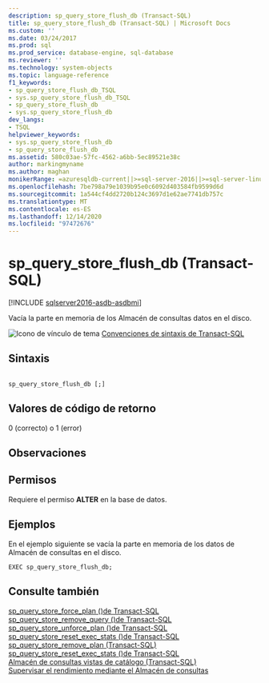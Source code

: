 ```yaml
---
description: sp_query_store_flush_db (Transact-SQL)
title: sp_query_store_flush_db (Transact-SQL) | Microsoft Docs
ms.custom: ''
ms.date: 03/24/2017
ms.prod: sql
ms.prod_service: database-engine, sql-database
ms.reviewer: ''
ms.technology: system-objects
ms.topic: language-reference
f1_keywords:
- sp_query_store_flush_db_TSQL
- sys.sp_query_store_flush_db_TSQL
- sp_query_store_flush_db
- sys.sp_query_store_flush_db
dev_langs:
- TSQL
helpviewer_keywords:
- sys.sp_query_store_flush_db
- sp_query_store_flush_db
ms.assetid: 580c03ae-57fc-4562-a6bb-5ec89521e38c
author: markingmyname
ms.author: maghan
monikerRange: =azuresqldb-current||>=sql-server-2016||>=sql-server-linux-2017||=azuresqldb-mi-current
ms.openlocfilehash: 7be798a79e1039b95e0c6092d403584fb9599d6d
ms.sourcegitcommit: 1a544cf4dd2720b124c3697d1e62ae7741db757c
ms.translationtype: MT
ms.contentlocale: es-ES
ms.lasthandoff: 12/14/2020
ms.locfileid: "97472676"
---
```

# <a name="sp_query_store_flush_db-transact-sql"></a>sp_query_store_flush_db (Transact-SQL)

[!INCLUDE [sqlserver2016-asdb-asdbmi](../../includes/applies-to-version/sqlserver2016-asdb-asdbmi.md)]

  Vacía la parte en memoria de los Almacén de consultas datos en el disco.  
  
 ![Icono de vínculo de tema](../../database-engine/configure-windows/media/topic-link.gif "Icono de vínculo de tema") [Convenciones de sintaxis de Transact-SQL](../../t-sql/language-elements/transact-sql-syntax-conventions-transact-sql.md)  
  
## <a name="syntax"></a>Sintaxis  
  
```  
  
sp_query_store_flush_db [;]  
```  
  
## <a name="return-code-values"></a>Valores de código de retorno  
 0 (correcto) o 1 (error)  
  
## <a name="remarks"></a>Observaciones  
  
## <a name="permissions"></a>Permisos  
 Requiere el permiso **ALTER** en la base de datos.
  
## <a name="examples"></a>Ejemplos  
 En el ejemplo siguiente se vacía la parte en memoria de los datos de Almacén de consultas en el disco.  
  
```  
EXEC sp_query_store_flush_db;  
```  
  
## <a name="see-also"></a>Consulte también  
 [sp_query_store_force_plan &#40;&#41;de Transact-SQL ](../../relational-databases/system-stored-procedures/sp-query-store-force-plan-transact-sql.md)   
 [sp_query_store_remove_query &#40;&#41;de Transact-SQL ](../../relational-databases/system-stored-procedures/sp-query-store-remove-query-transact-sql.md)   
 [sp_query_store_unforce_plan &#40;&#41;de Transact-SQL ](../../relational-databases/system-stored-procedures/sp-query-store-unforce-plan-transact-sql.md)   
 [sp_query_store_reset_exec_stats &#40;&#41;de Transact-SQL ](../../relational-databases/system-stored-procedures/sp-query-store-reset-exec-stats-transact-sql.md)   
 [sp_query_store_remove_plan &#40;Transact-SQL&#41;](../../relational-databases/system-stored-procedures/sp-query-store-remove-plan-transct-sql.md)   
 [sp_query_store_reset_exec_stats &#40;&#41;de Transact-SQL ](../../relational-databases/system-stored-procedures/sp-query-store-reset-exec-stats-transact-sql.md)   
 [Almacén de consultas vistas de catálogo &#40;Transact-SQL&#41;](../../relational-databases/system-catalog-views/query-store-catalog-views-transact-sql.md)   
 [Supervisar el rendimiento mediante el Almacén de consultas](../../relational-databases/performance/monitoring-performance-by-using-the-query-store.md)  
  
  
